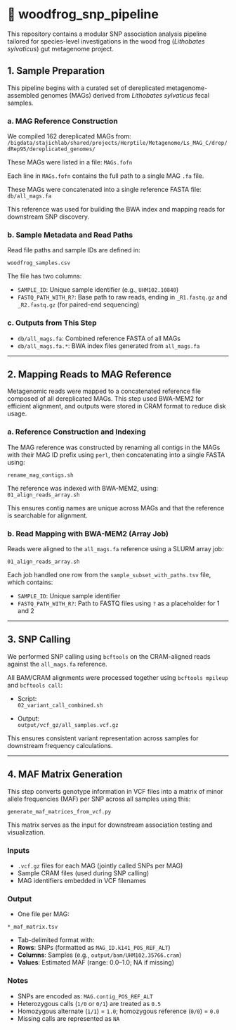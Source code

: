 # 🧬 woodfrog_snp_pipeline

This repository contains a modular SNP association analysis pipeline tailored for species-level investigations in the wood frog (*Lithobates sylvaticus*) gut metagenome project.

## 1. Sample Preparation

This pipeline begins with a curated set of dereplicated metagenome-assembled genomes (MAGs) derived from *Lithobates sylvaticus* fecal samples.

### a. MAG Reference Construction

We compiled 162 dereplicated MAGs from:  
`/bigdata/stajichlab/shared/projects/Herptile/Metagenome/Ls_MAG_C/drep/dRep95/dereplicated_genomes/`


These MAGs were listed in a file:
`MAGs.fofn`


Each line in `MAGs.fofn` contains the full path to a single MAG `.fa` file.

These MAGs were concatenated into a single reference FASTA file:
`db/all_mags.fa`


This reference was used for building the BWA index and mapping reads for downstream SNP discovery.

### b. Sample Metadata and Read Paths

Read file paths and sample IDs are defined in:

`woodfrog_samples.csv`


The file has two columns:

- `SAMPLE_ID`: Unique sample identifier (e.g., `UHM102.10840`)
- `FASTQ_PATH_WITH_R?`: Base path to raw reads, ending in `_R1.fastq.gz` and `_R2.fastq.gz` (for paired-end sequencing)

### c. Outputs from This Step

- `db/all_mags.fa`: Combined reference FASTA of all MAGs  
- `db/all_mags.fa.*`: BWA index files generated from `all_mags.fa`

---

## 2. Mapping Reads to MAG Reference

Metagenomic reads were mapped to a concatenated reference file composed of all dereplicated MAGs. This step used BWA-MEM2 for efficient alignment, and outputs were stored in CRAM format to reduce disk usage.

### a. Reference Construction and Indexing

The MAG reference was constructed by renaming all contigs in the MAGs with their MAG ID prefix using `perl`, then concatenating into a single FASTA using:

`rename_mag_contigs.sh`


The reference was indexed with BWA-MEM2, using:
`01_align_reads_array.sh`


This ensures contig names are unique across MAGs and that the reference is searchable for alignment.

### b. Read Mapping with BWA-MEM2 (Array Job)

Reads were aligned to the `all_mags.fa` reference using a SLURM array job:

`01_align_reads_array.sh`


Each job handled one row from the `sample_subset_with_paths.tsv` file, which contains:

- `SAMPLE_ID`: Unique sample identifier  
- `FASTQ_PATH_WITH_R?`: Path to FASTQ files using `?` as a placeholder for 1 and 2

---

## 3. SNP Calling

We performed SNP calling using `bcftools` on the CRAM-aligned reads against the `all_mags.fa` reference.

All BAM/CRAM alignments were processed together using `bcftools mpileup` and `bcftools call`:

- Script:  
`02_variant_call_combined.sh`

- Output:  
`output/vcf_gz/all_samples.vcf.gz`


This ensures consistent variant representation across samples for downstream frequency calculations.

---

## 4. MAF Matrix Generation

This step converts genotype information in VCF files into a matrix of minor allele frequencies (MAF) per SNP across all samples using this:

`generate_maf_matrices_from_vcf.py`


This matrix serves as the input for downstream association testing and visualization.

### Inputs

- `.vcf.gz` files for each MAG (jointly called SNPs per MAG)  
- Sample CRAM files (used during SNP calling)  
- MAG identifiers embedded in VCF filenames

### Output

- One file per MAG:  

`*_maf_matrix.tsv`


- Tab-delimited format with:
- **Rows**: SNPs (formatted as `MAG_ID.k141_POS_REF_ALT`)  
- **Columns**: Samples (e.g., `output/bam/UHM102.35766.cram`)  
- **Values**: Estimated MAF (range: 0.0–1.0; NA if missing)

### Notes

- SNPs are encoded as: `MAG.contig_POS_REF_ALT`  
- Heterozygous calls (`1/0` or `0/1`) are treated as `0.5`  
- Homozygous alternate (`1/1`) = `1.0`; homozygous reference (`0/0`) = `0.0`  
- Missing calls are represented as `NA`





